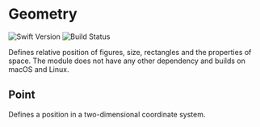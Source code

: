 # Geometry

![Swift Version][swift]
![Build Status][ci]

Defines relative position of figures, size, rectangles and the properties of space.
The module does not have any other dependency and builds on macOS and Linux.

## Point

Defines a position in a two-dimensional coordinate system.

[swift]: https://img.shields.io/badge/Swift-4.1-red.svg "Swift Version"
[ci]: https://travis-ci.org/markuswntr/geometry.svg?branch=master "Build Status"

